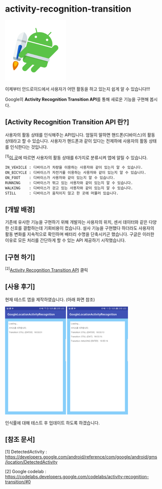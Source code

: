 # activity-recognition-transition
<img src="./res/Jetpack_logo.png" width="200">

이제부터 안드로이드에서 사용자가 어떤 활동을 하고 있는지 쉽게 알 수 있습니다!!!

Google의 **Activity Recognition Transition API**를 통해 새로운 기능을 구현해 봅시다.

## [Activity Recognition Transition API 란?]
사용자의 활동 상태를 인식해주는 API입니다. 엄밀히 말하면 핸드폰(디바이스)의 활동 상태라고 할 수 있습니다. 사용자가 핸드폰과 같이 있다는 전제하에 사용자의 활동 상태를 인식한다는 것입니다.

<sup>[1]</sup>[이 곳](https://developers.google.com/android/reference/com/google/android/gms/location/DetectedActivity)에 따르면 사용자의 활동 상태를 6가지로 분류시켜 앱에 알릴 수 있습니다. 

```
IN_VEHICLE : 디바이스가 차량을 이용하는 사용자와 같이 있는지 알 수 있습니다.
ON_BICYCLE : 디바이스가 자전거를 이용하는 사용자와 같이 있는지 알 수 있습니다.
ON_FOOT    : 디바이스가 사용자와 같이 있는지 알 수 있습니다.
RUNNING    : 디바이스가 뛰고 있는 사용자와 같이 있는지 알 수 있습니다. 
WALKING    : 디바이스가 걷고 있는 사용자와 같이 있는지 알 수 있습니다.
STILL      : 디바이스가 움직이지 않고 한 곳에 머물러 있습니다.
```

## [개발 배경]
기존에 유사한 기능을 구현하기 위해 개발자는 사용자의 위치, 센서 데이터와 같은 다양한 신호를 결합하는데 기회비용이 컸습니다.
설사 기능을 구현했다 하더라도 사용자의 활동 변화를 지속적으로 확인하며 배터리 수명을 단축시키곤 했습니다.
구글은 이러한 이유로 모든 처리를 간단하게 할 수 있는 API 제공하기 시작했습니다.

## [구현 하기]
<sup>[2]</sup>[Activity Recognition Transition API](https://codelabs.developers.google.com/codelabs/activity-recognition-transition/#0) 클릭

## [사용 후기]
현재 테스트 앱을 제작하였습니다. (아래 화면 참조)

<img src="./res/Screenshot_20180612-185502.png" width="200">
<img src="./res/Screenshot_20180612-185529.png" width="200">

인식률에 대해 테스트 후 업데이트 하도록 하겠습니다.

## [참조 문서]

[1] DetectedActivity : https://developers.google.com/android/reference/com/google/android/gms/location/DetectedActivity

[2] Google codelab : https://codelabs.developers.google.com/codelabs/activity-recognition-transition/#0
